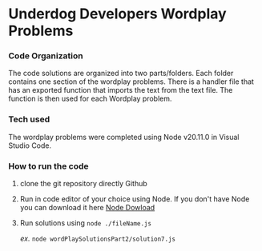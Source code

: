 # Underdog Developers Wordplay Problems

### Code Organization
The code solutions are organized into two parts/folders. Each folder contains one section of the wordplay problems.
There is a handler file that has an exported function that imports the text from the text file. The function is then used for each
Wordplay problem.

### Tech used
The wordplay problems were completed using Node v20.11.0 in Visual Studio Code.

### How to run the code

1. clone the git repository directly Github
2. Run in code editor of your choice using Node. If you don't have Node you can download it here [Node Dowload](https://nodejs.org/en/download)
3. Run solutions using `node ./fileName.js`
   
   _ex._ `node wordPlaySolutionsPart2/solution7.js`


